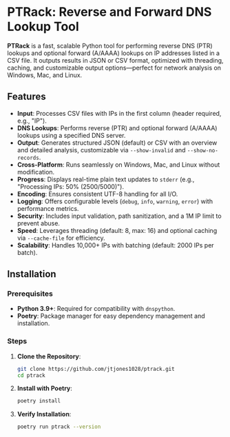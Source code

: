 # PTRack: Reverse and Forward DNS Lookup Tool

**PTRack** is a fast, scalable Python tool for performing reverse DNS (PTR) lookups and optional forward (A/AAAA) lookups on IP addresses listed in a CSV file. It outputs results in JSON or CSV format, optimized with threading, caching, and customizable output options—perfect for network analysis on Windows, Mac, and Linux.

## Features
- **Input**: Processes CSV files with IPs in the first column (header required, e.g., "IP").
- **DNS Lookups**: Performs reverse (PTR) and optional forward (A/AAAA) lookups using a specified DNS server.
- **Output**: Generates structured JSON (default) or CSV with an overview and detailed analysis, customizable via `--show-invalid` and `--show-no-records`.
- **Cross-Platform**: Runs seamlessly on Windows, Mac, and Linux without modification.
- **Progress**: Displays real-time plain text updates to `stderr` (e.g., "Processing IPs: 50% (2500/5000)").
- **Encoding**: Ensures consistent UTF-8 handling for all I/O.
- **Logging**: Offers configurable levels (`debug`, `info`, `warning`, `error`) with performance metrics.
- **Security**: Includes input validation, path sanitization, and a 1M IP limit to prevent abuse.
- **Speed**: Leverages threading (default: 8, max: 16) and optional caching via `--cache-file` for efficiency.
- **Scalability**: Handles 10,000+ IPs with batching (default: 2000 IPs per batch).

## Installation

### Prerequisites
- **Python 3.9+**: Required for compatibility with `dnspython`.
- **Poetry**: Package manager for easy dependency management and installation.

### Steps
1. **Clone the Repository**:
   ```bash
   git clone https://github.com/jtjones1028/ptrack.git
   cd ptrack

2. **Install with Poetry**:
   ```bash
   poetry install

3. **Verify Installation**:
   ```bash
   poetry run ptrack --version

